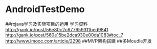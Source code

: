 # AndroidTestDemo
##rxjava学习及实际项目的运用
学习资料
http://gank.io/post/56e80c2c677659311bed9841
http://gank.io/post/560e15be2dca930e00da1083#toc_7
http://www.imooc.com/article/2298
##MVP架构搭建
##多Moudle开发
